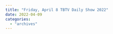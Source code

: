 ```yaml
---
title: "Friday, April 8 TBTV Daily Show 2022"
date: 2022-04-09
categories: 
  - "archives"
---
```



